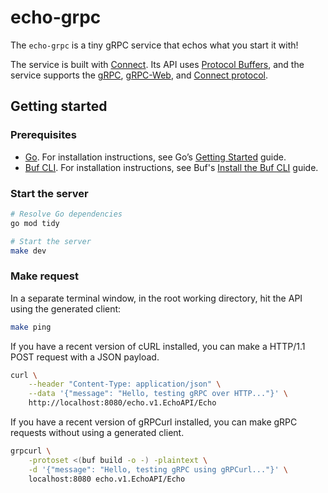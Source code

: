 # echo-grpc

The `echo-grpc` is a tiny gRPC service that echos what you start it with!

The service is built with [Connect][connect].
Its API uses [Protocol Buffers][proto], and the service
supports the [gRPC][grpc-protocol], [gRPC-Web][grpcweb-protocol], and [Connect protocol][connect-protocol].

## Getting started

### Prerequisites

- [Go][go]. For installation instructions, see Go’s [Getting Started][go-install] guide.
- [Buf CLI][buf-cli]. For installation instructions, see Buf's [Install the Buf CLI][buf-install] guide.

### Start the server

```sh
# Resolve Go dependencies
go mod tidy

# Start the server
make dev
```

### Make request

In a separate terminal window, in the root working directory, hit the API using the generated client:

```sh
make ping
```

If you have a recent version of cURL installed,
you can make a HTTP/1.1 POST request with a JSON payload.

```sh
curl \
    --header "Content-Type: application/json" \
    --data '{"message": "Hello, testing gRPC over HTTP..."}' \
    http://localhost:8080/echo.v1.EchoAPI/Echo
```

If you have a recent version of gRPCurl installed,
you can make gRPC requests without using a generated client.

```sh
grpcurl \
    -protoset <(buf build -o -) -plaintext \
    -d '{"message": "Hello, testing gRPC using gRPCurl..."}' \
    localhost:8080 echo.v1.EchoAPI/Echo
```

[buf-cli]: https://buf.build/docs/ecosystem/cli-overview
[buf-install]: https://buf.build/docs/installation
[connect]: https://github.com/connectrpc/connect-go
[connect-protocol]: https://connectrpc.com/docs/protocol
[go]: https://golang.org/
[go-install]: https://golang.org/doc/install
[grpc-protocol]: https://github.com/grpc/grpc/blob/master/doc/PROTOCOL-HTTP2.md
[grpcweb-protocol]: https://github.com/grpc/grpc/blob/master/doc/PROTOCOL-WEB.md
[proto]: https://protobuf.dev/overview/
